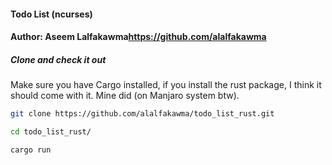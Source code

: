 #### Todo List (ncurses)
#### Author: Aseem Lalfakawma<https://github.com/alalfakawma>

##### Clone and check it out

Make sure you have Cargo installed, if you install the rust package, I think it should come with it. Mine did (on Manjaro system btw).

```bash
git clone https://github.com/alalfakawma/todo_list_rust.git
```

```bash
cd todo_list_rust/
```

```bash
cargo run
```
